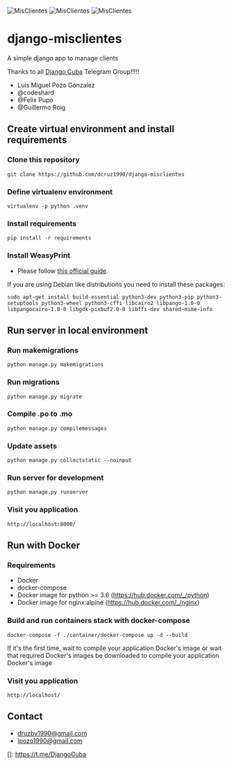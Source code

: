 ![MisClientes](https://i.ibb.co/CwrcqrW/Arco-Linux-2020-03-18-1584545696-screenshot-1366x768.jpg)
![MisClientes](https://i.ibb.co/3zHRXkv/Arco-Linux-2020-03-18-1584545727-screenshot-1366x768.jpg)
![MisClientes](https://i.ibb.co/mvDqNtD/Arco-Linux-2020-03-18-1584545739-screenshot-1366x768.jpg)

# django-misclientes
A simple django app to manage clients

Thanks to all [Django Cuba](https://t.me/DjangoCuba) Telegram Group!!!!!
* Luis Miguel Pozo Gonzalez
* @codeshard
* @Felix Pupo
* @Guillermo Roig


## Create virtual environment and install requirements

### Clone this repository

````git
git clone https://github.com/dcruz1990/django-misclientes
````

### Define virtualenv environment

```
virtualenv -p python .venv
```

### Install requirements

```
pip install -r requirements
```

### Install WeasyPrint

* Please follow [this official guide](https://weasyprint.readthedocs.io/en/latest/install.html).

If you are using Debian like distributions you need to install these packages:

```sudo apt-get install build-essential python3-dev python3-pip python3-setuptools python3-wheel python3-cffi libcairo2 libpango-1.0-0 libpangocairo-1.0-0 libgdk-pixbuf2.0-0 libffi-dev shared-mime-info```


## Run server in local environment

### Run makemigrations

````
python manage.py makemigrations
````


### Run migrations

````
python manage.py migrate
````


### Compile .po to .mo

````
python manage.py compilemessages
````

### Update assets

````
python manage.py collectstatic --noinput

````

### Run server for development 

```
python manage.py runserver
```

### Visit you application 

```
http://localhost:8000/
```

## Run with Docker

### Requirements
- Docker
- docker-compose
- Docker image for python >= 3.6 (https://hub.docker.com/_/python)  
- Docker image for nginx:alpine (https://hub.docker.com/_/nginx)

### Build and run containers stack with docker-compose

````
docker-compose -f ./container/docker-compose up -d --build
````

If it's the first time, wait to compile your application Docker's image or wait that required Docker's images be downloaded to compile your application Docker's image

### Visit you application

```
http://localhost/
```

## Contact
* druzbv1990@gmail.com
* lpozo1990@gmail.com


[]: https://t.me/DjangoCuba
